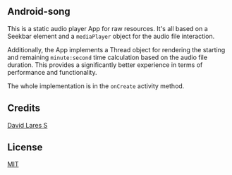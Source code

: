 ## Android-song

This is a static audio player App for raw resources. It's all based on a Seekbar element and a `mediaPlayer` object for the audio file interaction.

Additionally, the App implements a Thread object for rendering the starting and remaining `minute:second` time calculation based on the audio file duration. This provides a significantly better experience in terms of performance and functionality.

The whole implementation is in the `onCreate` activity method.

## Credits
[David Lares S](https://davidlares.com)

## License
[MIT](https://opensource.org/licenses/MIT)
